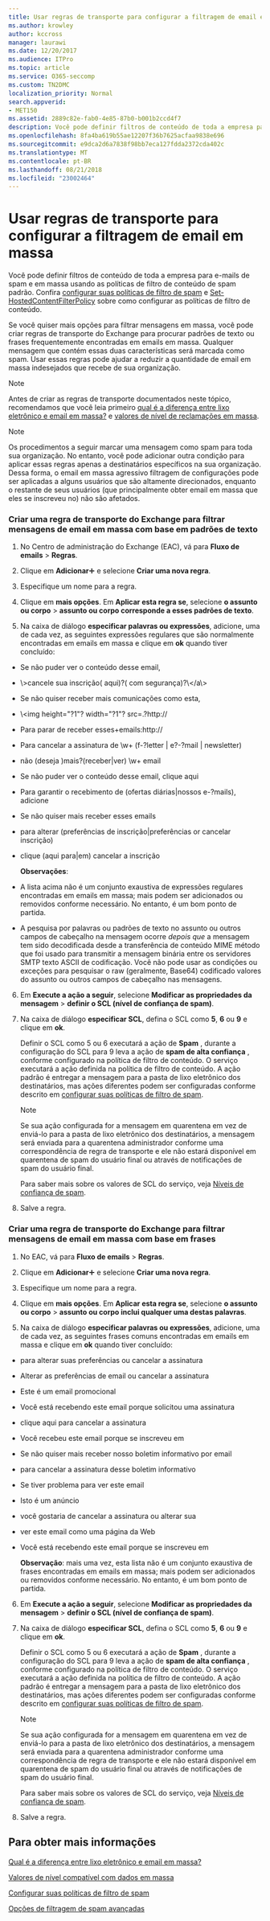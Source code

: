 ```yaml
---
title: Usar regras de transporte para configurar a filtragem de email em massa
ms.author: krowley
author: kccross
manager: laurawi
ms.date: 12/20/2017
ms.audience: ITPro
ms.topic: article
ms.service: O365-seccomp
ms.custom: TN2DMC
localization_priority: Normal
search.appverid:
- MET150
ms.assetid: 2889c82e-fab0-4e85-87b0-b001b2ccd4f7
description: Você pode definir filtros de conteúdo de toda a empresa para e-mails de spam e em massa usando as políticas de filtro de conteúdo de spam padrão. Confira configurar suas políticas de filtro de spam e Set-HostedContentFilterPolicy sobre como configurar as políticas de filtro de conteúdo.
ms.openlocfilehash: 8fa4ba619b55ae12207f36b7625acfaa9838e696
ms.sourcegitcommit: e9dca2d6a7838f98bb7eca127fdda2372cda402c
ms.translationtype: MT
ms.contentlocale: pt-BR
ms.lasthandoff: 08/21/2018
ms.locfileid: "23002464"
---
```

# <a name="use-transport-rules-to-configure-bulk-email-filtering"></a>Usar regras de transporte para configurar a filtragem de email em massa

Você pode definir filtros de conteúdo de toda a empresa para e-mails de spam e em massa usando as políticas de filtro de conteúdo de spam padrão. Confira [configurar suas políticas de filtro de spam](configure-your-spam-filter-policies.md) e [Set-HostedContentFilterPolicy](http://technet.microsoft.com/library/f597aa65-baa7-49d0-8832-2a300073f211.aspx) sobre como configurar as políticas de filtro de conteúdo. 
  
Se você quiser mais opções para filtrar mensagens em massa, você pode criar regras de transporte do Exchange para procurar padrões de texto ou frases frequentemente encontradas em emails em massa. Qualquer mensagem que contém essas duas características será marcada como spam. Usar essas regras pode ajudar a reduzir a quantidade de email em massa indesejados que recebe de sua organização.
  
> [!NOTE]
> Antes de criar as regras de transporte documentados neste tópico, recomendamos que você leia primeiro [qual é a diferença entre lixo eletrônico e email em massa?](what-s-the-difference-between-junk-email-and-bulk-email.md) e [valores de nível de reclamações em massa](bulk-complaint-level-values.md). 
  
> [!NOTE]
> Os procedimentos a seguir marcar uma mensagem como spam para toda sua organização. No entanto, você pode adicionar outra condição para aplicar essas regras apenas a destinatários específicos na sua organização. Dessa forma, o email em massa agressivo filtragem de configurações pode ser aplicadas a alguns usuários que são altamente direcionados, enquanto o restante de seus usuários (que principalmente obter email em massa que eles se inscreveu no) não são afetados. 
  
### <a name="create-an-exchange-transport-rule-to-filter-bulk-email-messages-based-on-text-patterns"></a>Criar uma regra de transporte do Exchange para filtrar mensagens de email em massa com base em padrões de texto

1. No Centro de administração do Exchange (EAC), vá para **Fluxo de emails** \> **Regras**.
    
2. Clique em **Adicionar**![Ícone Adicionar](media/ITPro-EAC-AddIcon.gif) e selecione **Criar uma nova regra**.
    
3. Especifique um nome para a regra.
    
4. Clique em **mais opções**. Em **Aplicar esta regra se**, selecione **o assunto ou corpo** \> **assunto ou corpo corresponde a esses padrões de texto**.
    
5. Na caixa de diálogo **especificar palavras ou expressões**, adicione, uma de cada vez, as seguintes expressões regulares que são normalmente encontradas em emails em massa e clique em **ok** quando tiver concluído: 
    
  - Se não puder ver o conteúdo desse email\,
    
  - \\>cancele sua inscrição( aqui)?( com segurança)?\\</a\\>
    
  - Se não quiser receber mais comunicações como esta\,
    
  - \\<img height\="?1"? width\="?1"? src\=.?http\://
    
  - Para parar de receber esses+emails\:http\://
    
  - Para cancelar a assinatura de \w+ (f\-?letter | e?-?mail | newsletter)
    
  - não (deseja )mais?(receber|ver) \w+ email
    
  - Se não puder ver o conteúdo desse email\, clique aqui
    
  - Para garantir o recebimento de (ofertas diárias|nossos e-?mails)\, adicione
    
  - Se não quiser mais receber esses emails
    
  - para alterar (preferências de inscrição|preferências or cancelar inscrição)
    
  - clique (aqui para|em) cancelar a inscrição
    
    **Observações**:
    
  - A lista acima não é um conjunto exaustiva de expressões regulares encontradas em emails em massa; mais podem ser adicionados ou removidos conforme necessário. No entanto, é um bom ponto de partida.
    
  - A pesquisa por palavras ou padrões de texto no assunto ou outros campos de cabeçalho na mensagem ocorre *depois que* a mensagem tem sido decodificada desde a transferência de conteúdo MIME método que foi usado para transmitir a mensagem binária entre os servidores SMTP texto ASCII de codificação. Você não pode usar as condições ou exceções para pesquisar o raw (geralmente, Base64) codificado valores do assunto ou outros campos de cabeçalho nas mensagens. 
    
6. Em **Execute a ação a seguir**, selecione **Modificar as propriedades da mensagem** \> **definir o SCL (nível de confiança de spam)**.
    
7. Na caixa de diálogo **especificar SCL**, defina o SCL como **5**, **6** ou **9** e clique em **ok**.
    
    Definir o SCL como 5 ou 6 executará a ação de **Spam** , durante a configuração do SCL para 9 leva a ação de **spam de alta confiança** , conforme configurado na política de filtro de conteúdo. O serviço executará a ação definida na política de filtro de conteúdo. A ação padrão é entregar a mensagem para a pasta de lixo eletrônico dos destinatários, mas ações diferentes podem ser configuradas conforme descrito em [configurar suas políticas de filtro de spam](configure-your-spam-filter-policies.md).
    
    > [!NOTE]
    > Se sua ação configurada for a mensagem em quarentena em vez de enviá-lo para a pasta de lixo eletrônico dos destinatários, a mensagem será enviada para a quarentena administrador conforme uma correspondência de regra de transporte e ele não estará disponível em quarentena de spam do usuário final ou através de notificações de spam do usuário final. 
  
    Para saber mais sobre os valores de SCL do serviço, veja [Níveis de confiança de spam](spam-confidence-levels.md).
    
8. Salve a regra.
    
### <a name="create-an-exchange-transport-rule-to-filter-bulk-email-messages-based-on-phrases"></a>Criar uma regra de transporte do Exchange para filtrar mensagens de email em massa com base em frases

1. No EAC, vá para **Fluxo de emails** \> **Regras**.
    
2. Clique em **Adicionar**![Ícone Adicionar](media/ITPro-EAC-AddIcon.gif) e selecione **Criar uma nova regra**.
    
3. Especifique um nome para a regra.
    
4. Clique em **mais opções**. Em **Aplicar esta regra se**, selecione **o assunto ou corpo** \> **assunto ou corpo inclui qualquer uma destas palavras**.
    
5. Na caixa de diálogo **especificar palavras ou expressões**, adicione, uma de cada vez, as seguintes frases comuns encontradas em emails em massa e clique em **ok** quando tiver concluído: 
    
  - para alterar suas preferências ou cancelar a assinatura
    
  - Alterar as preferências de email ou cancelar a assinatura
    
  - Este é um email promocional
    
  - Você está recebendo este email porque solicitou uma assinatura
    
  - clique aqui para cancelar a assinatura
    
  - Você recebeu este email porque se inscreveu em
    
  - Se não quiser mais receber nosso boletim informativo por email
    
  - para cancelar a assinatura desse boletim informativo
    
  - Se tiver problema para ver este email
    
  - Isto é um anúncio
    
  - você gostaria de cancelar a assinatura ou alterar sua
    
  - ver este email como uma página da Web
    
  - Você está recebendo este email porque se inscreveu em
    
    **Observação**: mais uma vez, esta lista não é um conjunto exaustiva de frases encontradas em emails em massa; mais podem ser adicionados ou removidos conforme necessário. No entanto, é um bom ponto de partida.
    
6. Em **Execute a ação a seguir**, selecione **Modificar as propriedades da mensagem** \> **definir o SCL (nível de confiança de spam)**.
    
7. Na caixa de diálogo **especificar SCL**, defina o SCL como **5**, **6** ou **9** e clique em **ok**.
    
    Definir o SCL como 5 ou 6 executará a ação de **Spam** , durante a configuração do SCL para 9 leva a ação de **spam de alta confiança** , conforme configurado na política de filtro de conteúdo. O serviço executará a ação definida na política de filtro de conteúdo. A ação padrão é entregar a mensagem para a pasta de lixo eletrônico dos destinatários, mas ações diferentes podem ser configuradas conforme descrito em [configurar suas políticas de filtro de spam](configure-your-spam-filter-policies.md).
    
    > [!NOTE]
    > Se sua ação configurada for a mensagem em quarentena em vez de enviá-lo para a pasta de lixo eletrônico dos destinatários, a mensagem será enviada para a quarentena administrador conforme uma correspondência de regra de transporte e ele não estará disponível em quarentena de spam do usuário final ou através de notificações de spam do usuário final. 
  
    Para saber mais sobre os valores de SCL do serviço, veja [Níveis de confiança de spam](spam-confidence-levels.md).
    
8. Salve a regra.
    
## <a name="for-more-information"></a>Para obter mais informações

[Qual é a diferença entre lixo eletrônico e email em massa?](what-s-the-difference-between-junk-email-and-bulk-email.md)
  
[Valores de nível compatível com dados em massa](bulk-complaint-level-values.md)
  
[Configurar suas políticas de filtro de spam](configure-your-spam-filter-policies.md)
  
[Opções de filtragem de spam avançadas](advanced-spam-filtering-asf-options.md)
  

